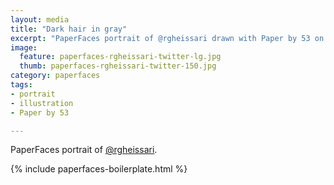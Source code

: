```yaml
---
layout: media
title: "Dark hair in gray"
excerpt: "PaperFaces portrait of @rgheissari drawn with Paper by 53 on an iPad."
image: 
  feature: paperfaces-rgheissari-twitter-lg.jpg
  thumb: paperfaces-rgheissari-twitter-150.jpg
category: paperfaces
tags: 
- portrait
- illustration
- Paper by 53

---
```


PaperFaces portrait of [@rgheissari](http://twitter.com/rgheissari).

{% include paperfaces-boilerplate.html %}